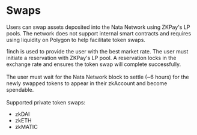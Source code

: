 # Swaps

Users can swap assets deposited into the Nata Network using ZKPay's LP pools. The network does not support internal smart contracts and requires using liquidity on Polygon to help facilitate token swaps.

1inch is used to provide the user with the best market rate. The user must initiate a reservation with ZKPay's LP pool. A reservation locks in the exchange rate and ensures the token swap will complete successfully. \
\
The user must wait for the Nata Network block to settle (\~6 hours) for the newly swapped tokens to appear in their zkAccount and become spendable. \
\
Supported private token swaps:

* zkDAI&#x20;
* zkETH
* zkMATIC

